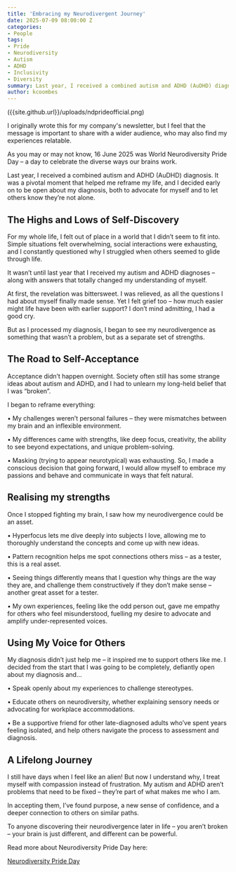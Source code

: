 ```yaml
---
title: 'Embracing my Neurodivergent Journey'
date: 2025-07-09 08:00:00 Z
categories:
- People
tags:
- Pride
- Neurodiversity
- Autism
- ADHD
- Inclusivity
- Diversity
summary: Last year, I received a combined autism and ADHD (AuDHD) diagnosis. It was a pivotal moment that helped me reframe my life, and I decided early on to be open about my diagnosis, both to advocate for myself and to let others know they’re not alone. 
author: kcoombes
---
```


({{site.github.url}}/uploads/ndprideofficial.png)

I originally wrote this for my company's newsletter, but I feel that the message is important to share with a wider audience, who may also find my experiences relatable.

As you may or may not know, 16 June 2025 was World Neurodiversity Pride Day – a day to celebrate the diverse ways our brains work.

Last year, I received a combined autism and ADHD (AuDHD) diagnosis. It was a pivotal moment that helped me reframe my life, and I decided early on to be open about my diagnosis, both to advocate for myself and to let others know they’re not alone.

## The Highs and Lows of Self-Discovery

For my whole life, I felt out of place in a world that I didn’t seem to fit into. Simple situations felt overwhelming, social interactions were exhausting, and I constantly questioned why I struggled when others seemed to glide through life. 

It wasn’t until last year that I received my autism and ADHD diagnoses – along with answers that totally changed my understanding of myself.

At first, the revelation was bittersweet. I was relieved, as all the questions I had about myself finally made sense. Yet I felt grief too – how much easier might life have been with earlier support? I don’t mind admitting, I had a good cry.

But as I processed my diagnosis, I began to see my neurodivergence as something that wasn’t a problem, but as a separate set of strengths.

## The Road to Self-Acceptance

Acceptance didn’t happen overnight. Society often still has some strange ideas about autism and ADHD, and I had to unlearn my long-held belief that I was “broken”.

I began to reframe everything:

• My challenges weren’t personal failures – they were mismatches between my brain and an inflexible environment.

• My differences came with strengths, like deep focus, creativity, the ability to see beyond expectations, and unique problem-solving.

• Masking (trying to appear neurotypical) was exhausting. So, I made a conscious decision that going forward, I would allow myself to embrace my passions and behave and communicate in ways that felt natural.

## Realising my strengths

Once I stopped fighting my brain, I saw how my neurodivergence could be an asset.

• Hyperfocus lets me dive deeply into subjects I love, allowing me to thoroughly understand the concepts and come up with new ideas.

• Pattern recognition helps me spot connections others miss – as a tester, this is a real asset.

• Seeing things differently means that I question why things are the way they are, and challenge them constructively if they don’t make sense – another great asset for a tester.

• My own experiences, feeling like the odd person out, gave me empathy for others who feel misunderstood, fuelling my desire to advocate and amplify under-represented voices.

## Using My Voice for Others

My diagnosis didn’t just help me – it inspired me to support others like me. I decided from the start that I was going to be completely, defiantly open about my diagnosis and…

• Speak openly about my experiences to challenge stereotypes.

• Educate others on neurodiversity, whether explaining sensory needs or advocating for workplace accommodations.

• Be a supportive friend for other late-diagnosed adults who’ve spent years feeling isolated, and help others navigate the process to assessment and diagnosis.

## A Lifelong Journey

I still have days when I feel like an alien! But now I understand why, I treat myself with compassion instead of frustration. My autism and ADHD aren’t problems that need to be fixed – they’re part of what makes me who I am. 

In accepting them, I’ve found purpose, a new sense of confidence, and a deeper connection to others on similar paths.

To anyone discovering their neurodivergence later in life – you aren’t broken – your brain is just different, and different can be powerful.

Read more about Neurodiversity Pride Day here:

[Neurodiversity Pride Day](https://neurodiversityprideday.com/)

